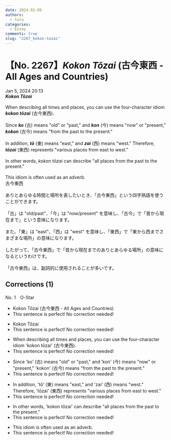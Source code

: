```yaml
---
date: 2024-01-05
authors:
  - toru
categories:
  - Essay
comments: true
slug: "2267_kokon-tozai"
---
```


# 【No. 2267】<strong><em>Kokon Tōzai</em></strong> (古今東西 - All Ages and Countries)
<div class="date">Jan 5, 2024 20:13</div>
<div id="post"><div id="body_show_ori">
<strong><em>Kokon Tōzai</em></strong><br/><br/>When describing all times and places, you can use the four-character idiom <strong><em>kokon tōzai</em></strong> (古今東西).<br/><br/>Since <strong><em>ko</em></strong> (古) means "old" or "past," and <strong><em>kon</em></strong> (今) means "now" or "present," <strong><em>kokon</em></strong> (古今) means "from the past to the present."<br/><br/>In addition, <strong><em>tō</em></strong> (東) means "east," and <strong><em>zai</em></strong> (西) means "west." Therefore, <strong><em>tōzai</em></strong> (東西) represents "various places from east to west."<br/><br/>In other words, <em>kokon tōzai</em> can describe "all places from the past to the present."<br/><br/>This idiom is often used as an adverb.
</div></div>

<!-- more -->

<div id="post_ja"><div id="body_show_mo">
古今東西<br/><br/>ありとあらゆる時間と場所を表したいとき、「古今東西」という四字熟語を使うことができます。<br/><br/>「古」は "old/past"、「今」は "now/present" を意味し、「古今」で「昔から現在まで」という意味になります。<br/><br/>また、「東」は "east"、「西」は "west" を意味し、「東西」で「東から西までさまざまな場所」の意味になります。<br/><br/>したがって、「古今東西」で「昔から現在までのありとあらゆる場所」の意味になるというわけです。<br/><br/>「古今東西」は、副詞的に使用されることが多いです。
</div></div>

## Corrections (1)
<div id="block"><div class="first_name"> No. 1　<span class="just_name">O-Star</span></div><div id="block2">
<ul class="correction_field">
<li class="incorrect">Kokon Tōzai (古今東西 - All Ages and Countries)</li>
<li class="corrected perfect">This sentence is perfect! No correction needed!</li>
</ul>
<ul class="correction_field">
<li class="incorrect">Kokon Tōzai</li>
<li class="corrected perfect">This sentence is perfect! No correction needed!</li>
</ul>
<ul class="correction_field">
<li class="incorrect">When describing all times and places, you can use the four-character idiom 'kokon tōzai' (古今東西).</li>
<li class="corrected perfect">This sentence is perfect! No correction needed!</li>
</ul>
<ul class="correction_field">
<li class="incorrect">Since 'ko' (古) means "old" or "past," and 'kon' (今) means "now" or "present," 'kokon' (古今) means "from the past to the present."</li>
<li class="corrected perfect">This sentence is perfect! No correction needed!</li>
</ul>
<ul class="correction_field">
<li class="incorrect">In addition, 'tō' (東) means "east," and 'zai' (西) means "west." Therefore, 'tōzai' (東西) represents "various places from east to west."</li>
<li class="corrected perfect">This sentence is perfect! No correction needed!</li>
</ul>
<ul class="correction_field">
<li class="incorrect">In other words, 'kokon tōzai' can describe "all places from the past to the present."</li>
<li class="corrected perfect">This sentence is perfect! No correction needed!</li>
</ul>
<ul class="correction_field">
<li class="incorrect">This idiom is often used as an adverb.</li>
<li class="corrected perfect">This sentence is perfect! No correction needed!</li>
</ul>
</div></div>
